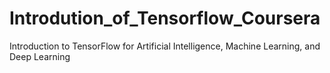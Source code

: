 # Introdution_of_Tensorflow_Coursera
Introduction to TensorFlow for Artificial Intelligence, Machine Learning, and Deep Learning
